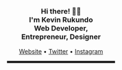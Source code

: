  <!-- Hi there! Feel free to make this your own but don't dare use my info -->
  
<div align="center">
  <a href="https://rukundo-kevin.github.io><img src="kevin rukundo.png" alt="Kevin's Header"></a>

  <br>
  
<h3>Hi there! 👋🤓<br>I'm Kevin Rukundo <br> Web Developer, <br>Entrepreneur, Designer</h3>
 <a href="https://rukundo-kevin.github.io">Website</a> • <a href="https://www.twitter.com/CtzenKevin">Twitter</a> • <a href="www.instagram.com/instagram">Instagram</a> </h4>

<hr width="50%" style="height:5px;">
